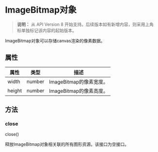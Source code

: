 # ImageBitmap对象

>  **说明：**
> 从 API Version 8 开始支持。后续版本如有新增内容，则采用上角标单独标记该内容的起始版本。


ImageBitmap对象可以存储canvas渲染的像素数据。


## 属性

| 属性 | 类型 | 描述 | 
| -------- | -------- | -------- |
| width | number | ImageBitmap的像素宽度。 | 
| height | number | ImageBitmap的像素高度。 | 


## 方法


### close

close()

释放ImageBitmap对象相关联的所有图形资源。该接口为空接口。